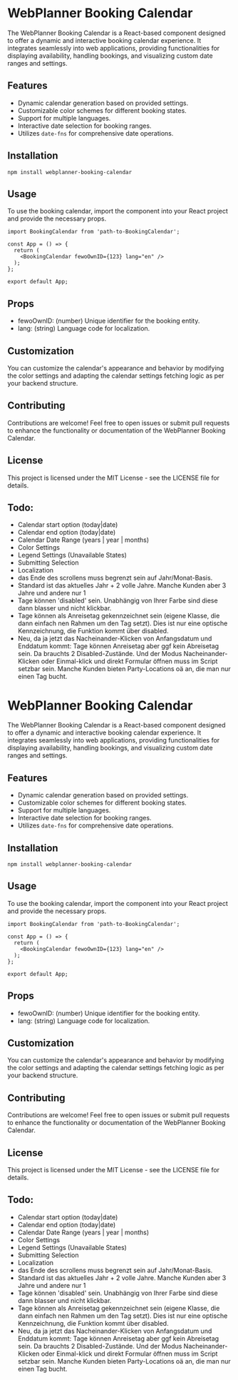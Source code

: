 # WebPlanner Booking Calendar

The WebPlanner Booking Calendar is a React-based component designed to offer a dynamic and interactive booking calendar experience. It integrates seamlessly into web applications, providing functionalities for displaying availability, handling bookings, and visualizing custom date ranges and settings.

## Features

- Dynamic calendar generation based on provided settings.
- Customizable color schemes for different booking states.
- Support for multiple languages.
- Interactive date selection for booking ranges.
- Utilizes `date-fns` for comprehensive date operations.

## Installation


```
npm install webplanner-booking-calendar
```

## Usage
To use the booking calendar, import the component into your React project and provide the necessary props.


```
import BookingCalendar from 'path-to-BookingCalendar';

const App = () => {
  return (
    <BookingCalendar fewoOwnID={123} lang="en" />
  );
};

export default App;
```

## Props
- fewoOwnID: (number) Unique identifier for the booking entity.
- lang: (string) Language code for localization.

## Customization
You can customize the calendar's appearance and behavior by modifying the color settings and adapting the calendar settings fetching logic as per your backend structure.

## Contributing
Contributions are welcome! Feel free to open issues or submit pull requests to enhance the functionality or documentation of the WebPlanner Booking Calendar.

## License
This project is licensed under the MIT License - see the LICENSE file for details.


## Todo:
- Calendar start option (today|date)
- Calendar end option (today|date)
- Calendar Date Range (years | year | months)
- Color Settings
- Legend Settings (Unavailable States)
- Submitting Selection
- Localization
- das Ende des scrollens muss begrenzt sein auf Jahr/Monat-Basis.
- Standard ist das aktuelles Jahr + 2 volle Jahre. Manche Kunden aber 3 Jahre und andere nur 1
- Tage können 'disabled' sein. Unabhängig von Ihrer Farbe sind diese dann blasser und nicht klickbar.
- Tage können als Anreisetag gekennzeichnet sein (eigene Klasse, die dann einfach nen Rahmen um den Tag setzt). Dies ist nur eine optische Kennzeichnung, die Funktion kommt über disabled.
- Neu, da ja jetzt das Nacheinander-Klicken von Anfangsdatum und Enddatum kommt: Tage können Anreisetag aber ggf kein Abreisetag sein. Da brauchts 2 Disabled-Zustände.
Und der Modus Nacheinander-Klicken oder Einmal-klick und direkt Formular öffnen muss im Script setzbar sein. Manche Kunden bieten Party-Locations oä an, die man nur einen Tag bucht.

# WebPlanner Booking Calendar

The WebPlanner Booking Calendar is a React-based component designed to offer a dynamic and interactive booking calendar experience. It integrates seamlessly into web applications, providing functionalities for displaying availability, handling bookings, and visualizing custom date ranges and settings.

## Features

- Dynamic calendar generation based on provided settings.
- Customizable color schemes for different booking states.
- Support for multiple languages.
- Interactive date selection for booking ranges.
- Utilizes `date-fns` for comprehensive date operations.

## Installation


```
npm install webplanner-booking-calendar
```

## Usage
To use the booking calendar, import the component into your React project and provide the necessary props.


```
import BookingCalendar from 'path-to-BookingCalendar';

const App = () => {
  return (
    <BookingCalendar fewoOwnID={123} lang="en" />
  );
};

export default App;
```

## Props
- fewoOwnID: (number) Unique identifier for the booking entity.
- lang: (string) Language code for localization.

## Customization
You can customize the calendar's appearance and behavior by modifying the color settings and adapting the calendar settings fetching logic as per your backend structure.

## Contributing
Contributions are welcome! Feel free to open issues or submit pull requests to enhance the functionality or documentation of the WebPlanner Booking Calendar.

## License
This project is licensed under the MIT License - see the LICENSE file for details.


## Todo:
- Calendar start option (today|date)
- Calendar end option (today|date)
- Calendar Date Range (years | year | months)
- Color Settings
- Legend Settings (Unavailable States)
- Submitting Selection
- Localization
- das Ende des scrollens muss begrenzt sein auf Jahr/Monat-Basis.
- Standard ist das aktuelles Jahr + 2 volle Jahre. Manche Kunden aber 3 Jahre und andere nur 1
- Tage können 'disabled' sein. Unabhängig von Ihrer Farbe sind diese dann blasser und nicht klickbar.
- Tage können als Anreisetag gekennzeichnet sein (eigene Klasse, die dann einfach nen Rahmen um den Tag setzt). Dies ist nur eine optische Kennzeichnung, die Funktion kommt über disabled.
- Neu, da ja jetzt das Nacheinander-Klicken von Anfangsdatum und Enddatum kommt: Tage können Anreisetag aber ggf kein Abreisetag sein. Da brauchts 2 Disabled-Zustände.
Und der Modus Nacheinander-Klicken oder Einmal-klick und direkt Formular öffnen muss im Script setzbar sein. Manche Kunden bieten Party-Locations oä an, die man nur einen Tag bucht.